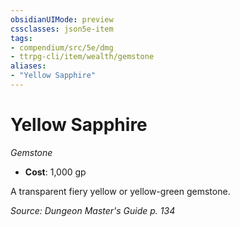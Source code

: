 ```yaml
---
obsidianUIMode: preview
cssclasses: json5e-item
tags:
- compendium/src/5e/dmg
- ttrpg-cli/item/wealth/gemstone
aliases: 
- "Yellow Sapphire"
---
```

# Yellow Sapphire
*Gemstone*  

- **Cost**: 1,000 gp

A transparent fiery yellow or yellow-green gemstone.

*Source: Dungeon Master's Guide p. 134*